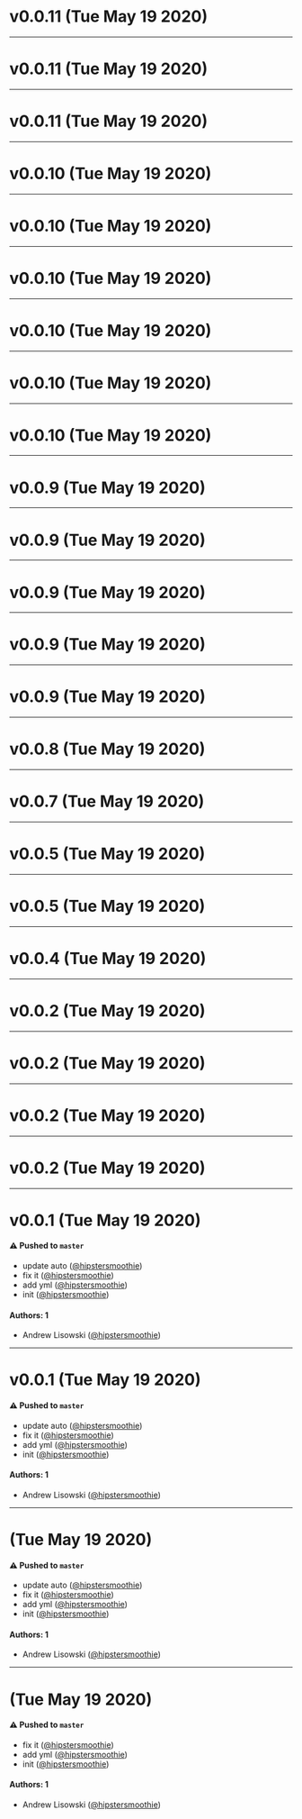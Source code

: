 # v0.0.11 (Tue May 19 2020)



---

# v0.0.11 (Tue May 19 2020)



---

# v0.0.11 (Tue May 19 2020)



---

# v0.0.10 (Tue May 19 2020)



---

# v0.0.10 (Tue May 19 2020)



---

# v0.0.10 (Tue May 19 2020)



---

# v0.0.10 (Tue May 19 2020)



---

# v0.0.10 (Tue May 19 2020)



---

# v0.0.10 (Tue May 19 2020)



---

# v0.0.9 (Tue May 19 2020)



---

# v0.0.9 (Tue May 19 2020)



---

# v0.0.9 (Tue May 19 2020)



---

# v0.0.9 (Tue May 19 2020)



---

# v0.0.9 (Tue May 19 2020)



---

# v0.0.8 (Tue May 19 2020)



---

# v0.0.7 (Tue May 19 2020)



---

# v0.0.5 (Tue May 19 2020)



---

# v0.0.5 (Tue May 19 2020)



---

# v0.0.4 (Tue May 19 2020)



---

# v0.0.2 (Tue May 19 2020)



---

# v0.0.2 (Tue May 19 2020)



---

# v0.0.2 (Tue May 19 2020)



---

# v0.0.2 (Tue May 19 2020)



---

# v0.0.1 (Tue May 19 2020)

#### ⚠️  Pushed to `master`

- update auto ([@hipstersmoothie](https://github.com/hipstersmoothie))
- fix it ([@hipstersmoothie](https://github.com/hipstersmoothie))
- add yml ([@hipstersmoothie](https://github.com/hipstersmoothie))
- init ([@hipstersmoothie](https://github.com/hipstersmoothie))

#### Authors: 1

- Andrew Lisowski ([@hipstersmoothie](https://github.com/hipstersmoothie))

---

# v0.0.1 (Tue May 19 2020)

#### ⚠️  Pushed to `master`

- update auto ([@hipstersmoothie](https://github.com/hipstersmoothie))
- fix it ([@hipstersmoothie](https://github.com/hipstersmoothie))
- add yml ([@hipstersmoothie](https://github.com/hipstersmoothie))
- init ([@hipstersmoothie](https://github.com/hipstersmoothie))

#### Authors: 1

- Andrew Lisowski ([@hipstersmoothie](https://github.com/hipstersmoothie))

---

# (Tue May 19 2020)

#### ⚠️  Pushed to `master`

- update auto ([@hipstersmoothie](https://github.com/hipstersmoothie))
- fix it ([@hipstersmoothie](https://github.com/hipstersmoothie))
- add yml ([@hipstersmoothie](https://github.com/hipstersmoothie))
- init ([@hipstersmoothie](https://github.com/hipstersmoothie))

#### Authors: 1

- Andrew Lisowski ([@hipstersmoothie](https://github.com/hipstersmoothie))

---

# (Tue May 19 2020)

#### ⚠️  Pushed to `master`

- fix it ([@hipstersmoothie](https://github.com/hipstersmoothie))
- add yml ([@hipstersmoothie](https://github.com/hipstersmoothie))
- init ([@hipstersmoothie](https://github.com/hipstersmoothie))

#### Authors: 1

- Andrew Lisowski ([@hipstersmoothie](https://github.com/hipstersmoothie))